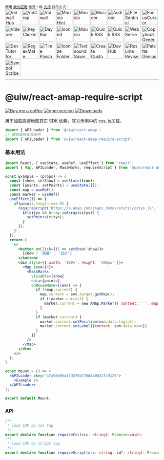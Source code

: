 <div markdown="1">
  <sup>使用 <a href="https://wangchujiang.com/#/app" target="_blank">我的应用</a> 也是一种 <a href="https://wangchujiang.com/#/sponsor" target="_blank">支持</a> 我的方式：</sup>
  <br>
  <a target="_blank" href="https://github.com/jaywcjlove/vidwall-hub" title="Vidwall Hub for macOS"><img alt="Vidwall Hub" height="52" width="52" src="https://wangchujiang.com/appicon/vidwall-hub.png"></a>
  <a target="_blank" href="https://apps.apple.com/app/VidCrop/6752624705" title="VidCrop for macOS"><img alt="VidCrop" height="52" width="52" src="https://wangchujiang.com/appicon/vidcrop.png"></a>
  <a target="_blank" href="https://apps.apple.com/app/Vidwall/6747587746" title="Vidwall for macOS"><img alt="Vidwall" height="52" width="52" src="https://wangchujiang.com/appicon/vidwall.png"></a>
  <a target="_blank" href="https://wangchujiang.com/mousio-hint/" title="Mousio Hint for macOS"><img alt="Mousio Hint" height="52" width="52" src="https://wangchujiang.com/appicon/mousio-hint.png"></a>
  <a target="_blank" href="https://apps.apple.com/app/6746747327" title="Mousio for macOS"><img alt="Mousio" height="52" width="52" src="https://wangchujiang.com/appicon/mousio.png"></a>
  <a target="_blank" href="https://apps.apple.com/app/6745227444" title="Musicer for macOS"><img alt="Musicer" height="52" width="52" src="https://wangchujiang.com/appicon/musicer.png"></a>
  <a target="_blank" href="https://apps.apple.com/app/6743841447" title="Audioer for macOS"><img alt="Audioer" height="52" width="52" src="https://wangchujiang.com/appicon/audioer.png"></a>
  <a target="_blank" href="https://apps.apple.com/app/6744690194" title="FileSentinel for macOS"><img alt="FileSentinel" height="52" width="52" src="https://wangchujiang.com/appicon/file-sentinel.png"></a>
  <a target="_blank" href="https://apps.apple.com/app/6743495172" title="FocusCursor for macOS"><img alt="FocusCursor" height="52" width="52" src="https://wangchujiang.com/appicon/focus-cursor.png"></a>
  <a target="_blank" href="https://apps.apple.com/app/6742680573" title="Videoer for macOS"><img alt="Videoer" height="52" width="52" src="https://wangchujiang.com/appicon/videoer.png"></a>
  <a target="_blank" href="https://apps.apple.com/app/6740425504" title="KeyClicker for macOS"><img alt="KeyClicker" height="52" width="52" src="https://wangchujiang.com/appicon/key-clicker.png"></a>
  <a target="_blank" href="https://apps.apple.com/app/6739052447" title="DayBar for macOS"><img alt="DayBar" height="52" width="52" src="https://wangchujiang.com/appicon/daybar.png"></a>
  <a target="_blank" href="https://apps.apple.com/app/6739444407" title="Iconed for macOS"><img alt="Iconed" height="52" width="52" src="https://wangchujiang.com/appicon/iconed.png"></a>
  <a target="_blank" href="https://apps.apple.com/app/6737160756" title="Mousio for macOS"><img alt="Mousio" height="52" width="52" src="https://wangchujiang.com/appicon/rightmenu-master.png"></a>
  <a target="_blank" href="https://apps.apple.com/app/6723903021" title="Paste Quick for macOS"><img alt="Quick RSS" height="52" width="52" src="https://wangchujiang.com/appicon/paste-quick.png"></a>
  <a target="_blank" href="https://apps.apple.com/app/6670696072" title="Quick RSS for macOS/iOS"><img alt="Quick RSS" height="52" width="52" src="https://wangchujiang.com/appicon/quick-rss.png"></a>
  <a target="_blank" href="https://apps.apple.com/app/6670167443" title="Web Serve for macOS"><img alt="Web Serve" height="52" width="52" src="https://wangchujiang.com/appicon/web-serve.png"></a>
  <a target="_blank" href="https://apps.apple.com/app/6503953628" title="Copybook Generator for macOS/iOS"><img alt="Copybook Generator" height="52" width="52" src="https://wangchujiang.com/appicon/copybook-generator.png"></a>
  <a target="_blank" href="https://apps.apple.com/app/6471227008" title="DevTutor for macOS/iOS"><img alt="DevTutor for SwiftUI" height="52" width="52" src="https://wangchujiang.com/appicon/devtutor.png"></a>
  <a target="_blank" href="https://apps.apple.com/app/6479819388" title="RegexMate for macOS/iOS"><img alt="RegexMate" height="52" width="52" src="https://wangchujiang.com/appicon/regex-mate.png"></a>
  <a target="_blank" href="https://apps.apple.com/app/6479194014" title="Time Passage for macOS/iOS"><img alt="Time Passage" height="52" width="52" src="https://wangchujiang.com/appicon/time-passage.png"></a>
  <a target="_blank" href="https://apps.apple.com/app/6478772538" title="IconizeFolder for macOS"><img alt="Iconize Folder" height="52" width="52" src="https://wangchujiang.com/appicon/iconize-folder.png"></a>
  <a target="_blank" href="https://apps.apple.com/app/6478511402" title="Textsound Saver for macOS/iOS"><img alt="Textsound Saver" height="52" width="52" src="https://wangchujiang.com/appicon/textsound-saver.png"></a>
  <a target="_blank" href="https://apps.apple.com/app/6476924627" title="Create Custom Symbols for macOS"><img alt="Create Custom Symbols" height="52" width="52" src="https://wangchujiang.com/appicon/create-custom-symbols.png"></a>
  <a target="_blank" href="https://apps.apple.com/app/6476452351" title="DevHub for macOS"><img alt="DevHub" height="52" width="52" src="https://wangchujiang.com/appicon/devhub.png"></a>
  <a target="_blank" href="https://apps.apple.com/app/6476400184" title="Resume Revise for macOS"><img alt="Resume Revise" height="52" width="52" src="https://wangchujiang.com/appicon/resume-revise.png"></a>
  <a target="_blank" href="https://apps.apple.com/app/6472593276" title="Palette Genius for macOS"><img alt="Palette Genius" height="52" width="52" src="https://wangchujiang.com/appicon/palette-genius.png"></a>
  <a target="_blank" href="https://apps.apple.com/app/6470879005" title="Symbol Scribe for macOS"><img alt="Symbol Scribe" height="52" width="52" src="https://wangchujiang.com/appicon/symbol-scribe.png"></a>
</div>
<hr>

@uiw/react-amap-require-script
===

[![Buy me a coffee](https://img.shields.io/badge/Buy%20me%20a%20coffee-048754?logo=buymeacoffee)](https://jaywcjlove.github.io/#/sponsor)
[![npm version](https://img.shields.io/npm/v/@uiw/react-amap-require-script.svg)](https://www.npmjs.com/package/@uiw/react-amap-require-script)
[![Downloads](https://img.shields.io/npm/dm/@uiw/react-amap-require-script.svg?style=flat)](https://www.npmjs.com/package/@uiw/react-amap-require-script)

用于加载高德地图其它 SDK 依赖，官方示例中的 css, js加载。

```jsx
import { APILoader } from '@uiw/react-amap';
// 或者单独安装使用
import { APILoader } from '@uiw/react-amap-require-script';
```

### 基本用法

```jsx mdx:preview
import React, { useState, useRef, useEffect } from 'react';
import { Map, APILoader, MassMarks, requireScript } from '@uiw/react-amap';

const Example = (props) => {
  const [show, setShow] = useState(true);
  const [points, setPoints] = useState([]);
  const map = useRef()
  const marker = useRef()
  useEffect(() => {
    if(points.length === 0) {
      requireScript('https://a.amap.com/jsapi_demos/static/citys.js', 'citys_id').then(() => {
        if(citys && Array.isArray(citys)) {
          setPoints(citys);
        }
      });
    }
  });
  return (
    <>
      <button onClick={() => setShow(!show)}>
        {show ? '隐藏' : '显示'}
      </button>
      <div style={{ width: '100%', height: '300px' }}>
        <Map zoom={4}>
          <MassMarks
            visiable={show}
            data={points}
            onMouseMove={(evn) => {
              if (!map.current) {
                map.current = evn.target.getMap();
                if (!marker.current) {
                  marker.current = new AMap.Marker({ content: ' ', map: map.current });
                }
              }
              if (marker.current) {
                marker.current.setPosition(evn.data.lnglat);
                marker.current.setLabel({content: evn.data.name})
              }
            }}
          />
        </Map>
      </div>
    </>
  );
}

const Mount = () => (
  <APILoader akey="a7a90e05a37d3f6bf76d4a9032fc9129">
    <Example />
  </APILoader>
);

export default Mount;
```

### API

```typescript
/**
 * load SDK by css tag
 */
export declare function requireCss(src: string): Promise<void>;
/**
 * load SDK by script tag
 */
export declare function requireScript(src: string, id?: string): Promise<void>;
```
